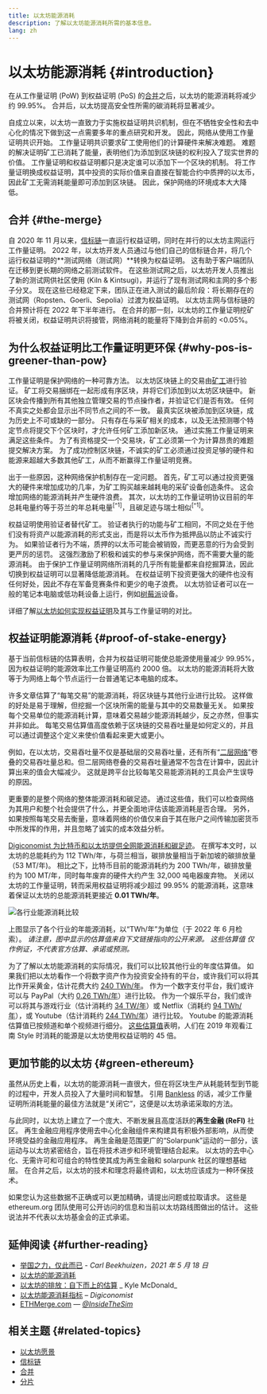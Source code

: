 ```yaml
---
title: 以太坊能源消耗
description: 了解以太坊能源消耗所需的基本信息。
lang: zh
---
```


# 以太坊能源消耗 {#introduction}

在从工作量证明 (PoW) 到权益证明 (PoS) 的[合并](/upgrades/merge/index.md)之后，以太坊的能源消耗将减少约 99.95%。 合并后，以太坊提高安全性所需的碳消耗将显著减少。

自成立以来，以太坊一直致力于实施权益证明共识机制，但在不牺牲安全性和去中心化的情况下做到这一点需要多年的重点研究和开发。 因此，网络从使用工作量证明共识开始。 工作量证明共识要求矿工使用他们的计算硬件来解决难题。 难题的解决证明矿工已消耗了能量，表明他们为添加到区块链的权利投入了现实世界的价值。 工作量证明和权益证明都只是决定谁可以添加下一个区块的机制。 将工作量证明换成权益证明，其中投资的实际价值来自直接在智能合约中质押的以太币，因此矿工无需消耗能量即可添加到区块链。 因此，保护网络的环境成本大大降低。

## 合并 {#the-merge}

自 2020 年 11 月以来，[信标链](/upgrades/beacon-chain/)一直运行权益证明，同时在并行的以太坊主网运行工作量证明。 2022 年，以太坊开发人员通过与他们自己的信标链合并，将几个运行权益证明的**测试网络（测试网）**转换为权益证明。 这有助于客户端团队在迁移到更长期的网络之前测试软件。 在这些测试网之后，以太坊开发人员推出了新的测试网供社区使用 (Kiln & Kintsugi)，并运行了现有测试网和主网的多个影子分叉。 现在这些已经稳定下来，团队正在进入测试的最后阶段：将长期存在的测试网（Ropsten、Goerli、Sepolia）过渡为权益证明。 以太坊主网与信标链的合并预计将在 2022 年下半年进行。 在合并的那一刻，以太坊的工作量证明挖矿将被关闭，权益证明共识将接管，网络消耗的能量将下降到合并前的 <0.05%。

## 为什么权益证明比工作量证明更环保 {#why-pos-is-greener-than-pow}

工作量证明是保护网络的一种可靠方法。 以太坊区块链上的交易由[矿工](/developers/docs/consensus-mechanisms/pow/mining)进行验证。 矿工将交易捆绑在一起形成有序区块，并将它们添加到以太坊区块链中。 新区块会传播到所有其他独立管理交易的节点操作者，并验证它们是否有效。 任何不真实之处都会显示出不同节点之间的不一致。 最真实区块被添加到区块链，成为历史上不可或缺的一部分。 只有存在与采矿相关的成本，以及无法预测哪个特定节点将提交下个区块时，才允许任何矿工添加新区块。 通过实施工作量证明来满足这些条件。 为了有资格提交一个交易块，矿工必须第一个为计算昂贵的难题提交解决方案。 为了成功控制区块链，不诚实的矿工必须通过投资足够的硬件和能源来超越大多数其他矿工，从而不断赢得工作量证明竞赛。

出于一些原因，这种网络保护机制存在一定问题。 首先，矿工可以通过投资更强大的硬件来增加成功的几率，为矿工购买越来越耗电的采矿设备创造条件。 这会增加网络的能源消耗并产生硬件浪费。 其次，以太坊的工作量证明协议目前的年总耗电量约等于芬兰的年总耗电量<sup>[^1]</sup>，且碳足迹与瑞士相似<sup>[^1]</sup>。

权益证明使用验证者替代矿工。 验证者执行的功能与矿工相同，不同之处在于他们没有将资产以能源消耗的形式支出，而是将以太币作为抵押品以防止不诚实行为。 如果验证者行为不端，质押的以太币可能会被销毁，而更恶意的行为会受到更严厉的惩罚。 这强烈激励了积极和诚实的参与来保护网络，而不需要大量的能源消耗。 由于保护工作量证明网络所消耗的几乎所有能量都来自挖掘算法，因此切换到权益证明可以显著降低能源消耗。 在权益证明下投资更强大的硬件也没有任何好处，因此不存在军备竞赛条件和更少的电子浪费。 以太坊验证者可以在一般的笔记本电脑或低功耗设备上运行，例如[树莓派](https://ethereum-on-arm-documentation.readthedocs.io/en/latest/user-guide/ethereum2.0.html)设备。

详细了解[以太坊如何实现权益证明](/developers/docs/consensus-mechanisms/pos)及其与工作量证明的对比。

## 权益证明能源消耗 {#proof-of-stake-energy}

基于当前信标链的估算表明，合并为权益证明可能使总能源使用量减少 99.95%，因为权益证明的能源效率比工作量证明高约 2000 倍。 以太坊的能源消耗将大致等于为网络上每个节点运行一台普通笔记本电脑的成本。

许多文章估算了“每笔交易”的能源消耗，将区块链与其他行业进行比较。 这样做的好处是易于理解，但挖掘一个区块所需的能量与其中的交易数量无关。 如果按每个交易单位的能源消耗计算，意味着交易越少能源消耗越少，反之亦然，但事实并非如此。 每笔交易估算值高度依赖于区块链的交易吞吐量是如何定义的，并且可以通过调整这个定义来使价值看起来更大或更小。

例如，在以太坊，交易吞吐量不仅是基础层的交易吞吐量，还有所有“[二层网络](/layer-2/)”卷叠的交易吞吐量总和。但二层网络卷叠的交易吞吐量通常不包含在计算中，因此计算出来的值会大幅减少。 这就是跨平台比较每笔交易能源消耗的工具会产生误导的原因。

更重要的是整个网络的整体能源消耗和碳足迹。 通过这些值，我们可以检查网络为其用户和整个社会提供了什么，并更全面地评估该能源消耗是否合理。 另外，如果按照每笔交易去衡量，意味着网络的价值仅来自于其在账户之间传输加密货币中所发挥的作用，并且忽略了诚实的成本效益分析。

[Digiconomist 为比特币和以太坊提供全网能源消耗和碳足迹](https://digiconomist.net/ethereum-energy-consumption)。 在撰写本文时，以太坊的总能耗约为 112 TWh/年，与荷兰相当，碳排放量相当于新加坡的碳排放量（53 MT/年)。 相比之下，比特币目前的能源消耗约为 200 TWh/年，碳排放量约为 100 MT/年，同时每年废弃的硬件大约产生 32,000 吨电器废弃物。 关闭以太坊的工作量证明，转而采用权益证明将减少超过 99.95% 的能源消耗，这意味着保证以太坊的总能源消耗更接近 **0.01 TWh/年**。

![各行业能源消耗比较](./energy.png)

上图显示了各个行业的年能源消耗，以“TWh/年”为单位（于 2022 年 6 月检索）。 _请注意，图中显示的估算值来自下文链接指向的公开来源。 这些估算值 仅作例证，不代表官方估算、承诺或预测。_

为了了解以太坊能源消耗的实际情况，我们可以比较其他行业的年度估算值。 如果我们把以太坊看作一个将数字资产作为投资安全持有的平台，或许我们可以将其比作开采黄金，估计花费大约 [240 TWh/年](https://www.kitco.com/news/2021-05-17/Gold-s-energy-consumption-doubles-that-of-bitcoin-Galaxy-Digital.html)。 作为一个数字支付平台，我们或许可以与 PayPal（大约 [0.26 TWh/年](https://app.impaakt.com/analyses/paypal-consumed-264100-mwh-of-energy-in-2020-24-from-non-renewable-sources-27261)）进行比较。 作为一个娱乐平台，我们或许可以将其与游戏行业（估计消耗约 [34 TW/年](https://www.researchgate.net/publication/336909520_Toward_Greener_Gaming_Estimating_National_Energy_Use_and_Energy_Efficiency_Potential)）或 Netflix（消耗约 [94 TWh/年](https://www.carbonbrief.org/factcheck-what-is-the-carbon-footprint-of-streaming-video-on-netflix)），或 Youtube（估计消耗约 [244 TWh/年](https://thefactsource.com/how-much-electricity-does-youtube-use/)）进行比较。 Youtube 的能源消耗估算值已按频道和单个视频进行细分。 [这些估算值](https://thefactsource.com/how-much-electricity-does-youtube-use/)表明，人们在 2019 年观看江南 Style 时消耗的能源是以太坊使用权益证明的 45 倍。

## 更加节能的以太坊 {#green-ethereum}

虽然从历史上看，以太坊的能源消耗一直很大，但在将区块生产从耗能转型到节能的过程中，开发人员投入了大量时间和智慧。 引用 [Bankless](http://podcast.banklesshq.com/) 的话，减少工作量证明所消耗能量的最佳方法就是“关闭它”，这便是以太坊承诺采取的方法。

与此同时，以太坊上建立了一个庞大、不断发展且高度活跃的**再生金融 (ReFI)** 社区。 再生金融应用程序使用去中心化金融组件来构建具有积极外部影响，从而使环境受益的金融应用程序。 再生金融是范围更广的“Solarpunk”运动的一部分，该运动与以太坊紧密结合，旨在将技术进步和环境管理结合起来。 以太坊的去中心化、无需许可和可组合的特性使其成为再生金融和 solarpunk 社区的理想基础层。 在合并之后，以太坊的技术和理念将最终调和，以太坊应该成为一种环保技术。

<InfoBanner emoji=":evergreen_tree:">
  如果您认为这些数据不正确或可以更加精确，请提出问题或拉取请求。 这些是 ethereum.org 团队使用可公开访问的信息和当前以太坊路线图做出的估计。 这些说法并不代表以太坊基金会的正式承诺。 
</InfoBanner>

## 延伸阅读 {#further-reading}

- [举国之力，仅此而已](https://blog.ethereum.org/2021/05/18/country-power-no-more/) - _Carl Beekhuizen，2021 年 5 月 18 日_
- [以太坊的能源消耗](https://mirror.xyz/jmcook.eth/ODpCLtO4Kq7SCVFbU4He8o8kXs418ZZDTj0lpYlZkR8)
- [以太坊的排放：自下而上的估算](https://kylemcdonald.github.io/ethereum-emissions/) _ Kyle McDonald_
- [以太坊能源消耗指标](https://digiconomist.net/ethereum-energy-consumption/) – _Digiconomist_
- [ETHMerge.com](https://ethmerge.com/) — _[@InsideTheSim](https://twitter.com/InsideTheSim)_

## 相关主题 {#related-topics}

- [以太坊愿景](/upgrades/vision/)
- [信标链](/upgrades/beacon-chain)
- [合并](/upgrades/merge/)
- [分片](/upgrades/beacon-chain/)
